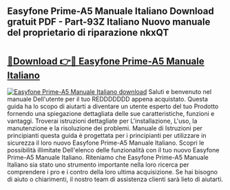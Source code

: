 ## Easyfone Prime-A5 Manuale Italiano Download gratuit PDF - Part-93Z Italiano Nuovo manuale del proprietario di riparazione nkxQT

# <h2><a href="http://dfai1mi.blite.top/?on=Easyfone+Prime-A5+Manuale+Italiano">🔗Download 👉🔴 Easyfone Prime-A5 Manuale Italiano</a></h2>

[![Easyfone Prime-A5 Manuale Italiano download](https://i.imgur.com/lujVjoI.png)](http://dfai1mi.blite.top/?on=Easyfone+Prime-A5+Manuale+Italiano)
Saluti e benvenuto nel manuale Dell'utente per il tuo REDDDDDDD appena acquistato. Questa guida ha lo scopo di aiutarti a diventare un utente esperto del tuo Prodotto fornendo una spiegazione dettagliata delle sue caratteristiche, funzioni e vantaggi. Troverai istruzioni dettagliate per L'installazione, L'uso, la manutenzione e la risoluzione dei problemi. Manuale di Istruzioni per principianti questa guida è progettata per i principianti per utilizzare in sicurezza il loro nuovo Easyfone Prime-A5 Manuale Italiano. Scopri le possibilità illimitate Dell'elenco delle funzionalità con il tuo nuovo Easyfone Prime-A5 Manuale Italiano. Riteniamo che Easyfone Prime-A5 Manuale Italiano sia stato uno strumento importante nella loro ricerca per comprendere i pro e i contro della loro ultima acquisizione. Se hai bisogno di aiuto o chiarimenti, il nostro team di assistenza clienti sarà lieto di aiutarti.
